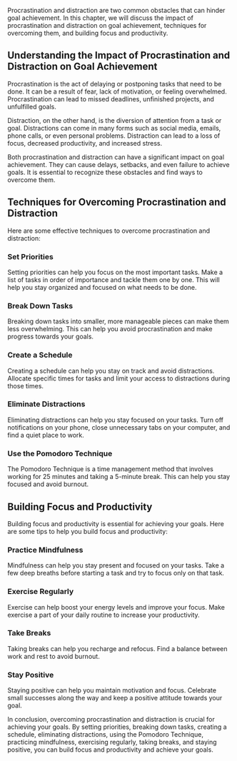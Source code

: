 
Procrastination and distraction are two common obstacles that can hinder goal achievement. In this chapter, we will discuss the impact of procrastination and distraction on goal achievement, techniques for overcoming them, and building focus and productivity.

Understanding the Impact of Procrastination and Distraction on Goal Achievement
-------------------------------------------------------------------------------

Procrastination is the act of delaying or postponing tasks that need to be done. It can be a result of fear, lack of motivation, or feeling overwhelmed. Procrastination can lead to missed deadlines, unfinished projects, and unfulfilled goals.

Distraction, on the other hand, is the diversion of attention from a task or goal. Distractions can come in many forms such as social media, emails, phone calls, or even personal problems. Distraction can lead to a loss of focus, decreased productivity, and increased stress.

Both procrastination and distraction can have a significant impact on goal achievement. They can cause delays, setbacks, and even failure to achieve goals. It is essential to recognize these obstacles and find ways to overcome them.

Techniques for Overcoming Procrastination and Distraction
---------------------------------------------------------

Here are some effective techniques to overcome procrastination and distraction:

### Set Priorities

Setting priorities can help you focus on the most important tasks. Make a list of tasks in order of importance and tackle them one by one. This will help you stay organized and focused on what needs to be done.

### Break Down Tasks

Breaking down tasks into smaller, more manageable pieces can make them less overwhelming. This can help you avoid procrastination and make progress towards your goals.

### Create a Schedule

Creating a schedule can help you stay on track and avoid distractions. Allocate specific times for tasks and limit your access to distractions during those times.

### Eliminate Distractions

Eliminating distractions can help you stay focused on your tasks. Turn off notifications on your phone, close unnecessary tabs on your computer, and find a quiet place to work.

### Use the Pomodoro Technique

The Pomodoro Technique is a time management method that involves working for 25 minutes and taking a 5-minute break. This can help you stay focused and avoid burnout.

Building Focus and Productivity
-------------------------------

Building focus and productivity is essential for achieving your goals. Here are some tips to help you build focus and productivity:

### Practice Mindfulness

Mindfulness can help you stay present and focused on your tasks. Take a few deep breaths before starting a task and try to focus only on that task.

### Exercise Regularly

Exercise can help boost your energy levels and improve your focus. Make exercise a part of your daily routine to increase your productivity.

### Take Breaks

Taking breaks can help you recharge and refocus. Find a balance between work and rest to avoid burnout.

### Stay Positive

Staying positive can help you maintain motivation and focus. Celebrate small successes along the way and keep a positive attitude towards your goal.

In conclusion, overcoming procrastination and distraction is crucial for achieving your goals. By setting priorities, breaking down tasks, creating a schedule, eliminating distractions, using the Pomodoro Technique, practicing mindfulness, exercising regularly, taking breaks, and staying positive, you can build focus and productivity and achieve your goals.
